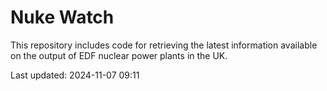 # Nuke Watch

This repository includes code for retrieving the latest information available on the output of EDF nuclear power plants in the UK.

Last updated: 2024-11-07 09:11